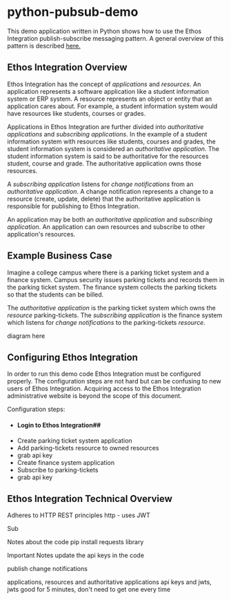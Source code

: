 # python-pubsub-demo
This demo application written in Python shows how to use the Ethos Integration publish-subscribe messaging pattern. A general overview of this pattern is described [here.](https://en.wikipedia.org/wiki/Publish%E2%80%93subscribe_pattern)

## Ethos Integration Overview

Ethos Integration has the concept of *applications* and *resources*. An application represents a software application like a student information system or ERP system. A resource represents an object or entity that an application cares about. For example, a student information system would have resources like students, courses or grades.

Applications in Ethos Integration are further divided into *authoritative applications* and *subscribing applications*. In the example of a student information system with resources like students, courses and grades, the student information system is considered an *authoritative application*. The student information system is said to be authoritative for the resources student, course and grade. The authoritative application owns those resources.

A *subscribing application* listens for *change notifications* from an *authoritative application*. A change notification represents a change to a resource (create, update, delete) that the authoritative application is responsible for publishing to Ethos Integration.

An application may be both an *authoritative application* and *subscribing application*. An application can own resources and subscribe to other application's resources.

## Example Business Case

Imagine a college campus where there is a parking ticket system and a finance system. Campus security issues parking tickets and records them in the parking ticket system. The finance system collects the parking tickets so that the students can be billed.

The *authoritative application* is the parking ticket system which owns the *resource* parking-tickets.  The *subscribing application* is the finance system which listens for *change notifications* to the parking-tickets *resource*.

diagram here

## Configuring Ethos Integration

In order to run this demo code Ethos Integration must be configured properly. The configuration steps are not hard but can be confusing to new users of Ethos Integration. Acquiring access to the Ethos Integration administrative website is beyond the scope of this document.

Configuration steps:

* #### Login to Ethos Integration##
* Create parking ticket system application
* Add parking-tickets resource to owned resources
* grab api key
* Create finance system application
* Subscribe to parking-tickets
* grab api key


## Ethos Integration Technical Overview
Adheres to HTTP REST principles
http -
uses JWT

Sub

Notes about the code
pip install requests library

Important Notes
update the api keys in the code

publish change notifications

applications, resources and authoritative applications
api keys and jwts, jwts good for 5 minutes, don't need to get one every time
